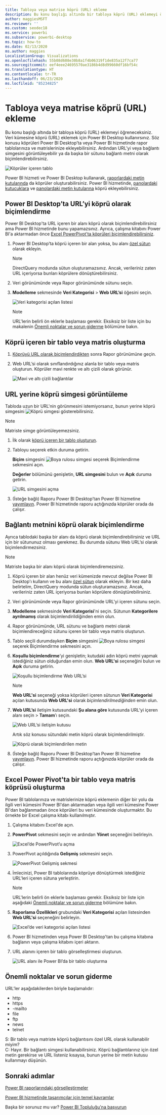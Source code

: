 ```yaml
---
title: Tabloya veya matrise köprü (URL) ekleme
description: Bu konu başlığı altında bir tabloya köprü (URL) eklemeyi öğreneceksiniz. Veri kümesine köprü (URL) eklemek için Power BI Desktop kullanırsınız. Daha sonra, Power BI Desktop veya Power BI hizmetinde bu köprüleri rapor tablolarınıza ve matrislerinize ekleyebilirsiniz.
author: maggiesMSFT
ms.reviewer: ''
ms.custom: seodec18
ms.service: powerbi
ms.subservice: powerbi-desktop
ms.topic: how-to
ms.date: 02/13/2020
ms.author: maggies
LocalizationGroup: Visualizations
ms.openlocfilehash: 55b08d608e30b8a1f4b06319f1de835a12f7ca77
ms.sourcegitcommit: eef4eee24695570ae3186b4d8d99660df16bf54c
ms.translationtype: HT
ms.contentlocale: tr-TR
ms.lasthandoff: 06/23/2020
ms.locfileid: "85234825"
---
```

# <a name="add-hyperlinks-urls-to-a-table-or-matrix"></a>Tabloya veya matrise köprü (URL) ekleme
Bu konu başlığı altında bir tabloya köprü (URL) eklemeyi öğreneceksiniz. Veri kümesine köprü (URL) eklemek için Power BI Desktop kullanırsınız. Söz konusu köprüleri Power BI Desktop’ta veya Power BI hizmetinde rapor tablolarınıza ve matrislerinize ekleyebilirsiniz. Ardından URL’yi veya bağlantı simgesini görüntüleyebilir ya da başka bir sütunu bağlantı metni olarak biçimlendirebilirsiniz.

![Köprüler içeren tablo](media/power-bi-hyperlinks-in-tables/power-bi-url-link-text.png)

Power BI hizmeti ve Power BI Desktop kullanarak, [raporlardaki metin kutularında](service-add-hyperlink-to-text-box.md) da köprüler oluşturabilirsiniz. Power BI hizmetinde, [panolardaki kutucuklara](service-dashboard-edit-tile.md) ve [panolardaki metin kutularına](service-dashboard-add-widget.md) köprü ekleyebilirsiniz. 


## <a name="format-a-url-as-a-hyperlink-in-power-bi-desktop"></a>Power BI Desktop’ta URL’yi köprü olarak biçimlendirme

Power BI Desktop'ta URL içeren bir alanı köprü olarak biçimlendirebilirsiniz ama Power BI hizmetinde bunu yapamazsınız. Ayrıca, çalışma kitabını Power BI'a aktarmadan önce [Excel PowerPivot'ta köprüleri biçimlendirebilirsiniz](#create-a-table-or-matrix-hyperlink-in-excel-power-pivot).

1. Power BI Desktop’ta köprü içeren bir alan yoksa, bu alanı [özel sütun](../transform-model/desktop-common-query-tasks.md) olarak ekleyin.

    > [!NOTE]
    > DirectQuery modunda sütun oluşturamazsınız.  Ancak, verileriniz zaten URL içeriyorsa bunları köprülere dönüştürebilirsiniz.

2. Veri görünümünde veya Rapor görünümünde sütunu seçin. 

3. **Modelleme** sekmesinde **Veri Kategorisi** > **Web URL’si** öğesini seçin.
   
    ![Veri kategorisi açılan listesi](media/power-bi-hyperlinks-in-tables/power-bi-format-web-url.png)

    > [!NOTE]
    > URL'lerin belirli ön eklerle başlaması gerekir. Eksiksiz bir liste için bu makalenin [Önemli noktalar ve sorun giderme](#considerations-and-troubleshooting) bölümüne bakın.

## <a name="create-a-table-or-matrix-with-a-hyperlink"></a>Köprü içeren bir tablo veya matris oluşturma

1. [Köprüyü URL olarak biçimlendirdikten](#format-a-url-as-a-hyperlink-in-power-bi-desktop) sonra Rapor görünümüne geçin.
2. Web URL’si olarak sınıflandırdığınız alanla bir tablo veya matris oluşturun. Köprüler mavi renkte ve altı çizili olarak görünür.

    ![Mavi ve altı çizili bağlantılar](media/power-bi-hyperlinks-in-tables/power-bi-url-blue-underline.png)


## <a name="display-a-hyperlink-icon-instead-of-a-url"></a>URL yerine köprü simgesi görüntüleme

Tabloda uzun bir URL'nin görünmesini istemiyorsanız, bunun yerine köprü simgesini ![Köprü simgesi](media/power-bi-hyperlinks-in-tables/power-bi-hyperlink-icon.png) gösterebilirsiniz. 

> [!NOTE]
> Matriste simge görüntüleyemezsiniz.
   
1. İlk olarak [köprü içeren bir tablo oluşturun](#create-a-table-or-matrix-with-a-hyperlink).

2. Tabloyu seçerek etkin duruma getirin.

    **Biçim** simgesini ![Boya rulosu simgesi](media/power-bi-hyperlinks-in-tables/power-bi-paintroller.png) seçerek Biçimlendirme sekmesini açın.

    **Değerler** bölümünü genişletin, **URL simgesini** bulun ve **Açık** duruma getirin.

    ![URL simgesini açma](media/power-bi-hyperlinks-in-tables/power-bi-url-icon-on.png)

1. (İsteğe bağlı) Raporu Power BI Desktop’tan Power BI hizmetine [yayımlayın](desktop-upload-desktop-files.md). Power BI hizmetinde raporu açtığınızda köprüler orada da çalışır.

## <a name="format-link-text-as-a-hyperlink"></a>Bağlantı metnini köprü olarak biçimlendirme

Ayrıca tablodaki başka bir alanı da köprü olarak biçimlendirebilirsiniz ve URL için bir sütununuz olması gerekmez. Bu durumda sütunu Web URL’si olarak biçimlendirmezsiniz.

> [!NOTE]
> Matriste başka bir alanı köprü olarak biçimlendiremezsiniz.

1. Köprü içeren bir alan henüz veri kümenizde mevcut değilse Power BI Desktop'ı kullanın ve bu alanı [özel sütun](../transform-model/desktop-common-query-tasks.md) olarak ekleyin. Bir kez daha belirtelim, DirectQuery modunda sütun oluşturamazsınız.  Ancak, verileriniz zaten URL içeriyorsa bunları köprülere dönüştürebilirsiniz.

2. Veri görünümünde veya Rapor görünümünde URL'yi içeren sütunu seçin. 

3. **Modelleme** sekmesinde **Veri Kategorisi**'ni seçin. Sütunun **Kategorilere ayrılmamış** olarak biçimlendirildiğinden emin olun.

2. Rapor görünümünde, URL sütunu ve bağlantı metni olarak biçimlendireceğiniz sütunu içeren bir tablo veya matris oluşturun.

3. Tablo seçili durumdayken **Biçim** simgesini ![Boya rulosu simgesi](media/power-bi-hyperlinks-in-tables/power-bi-paintroller.png) seçerek Biçimlendirme sekmesini açın.

4. **Koşullu biçimlendirme**’yi genişletin; kutudaki adın köprü metni yapmak istediğiniz sütun olduğundan emin olun. **Web URL'si** seçeneğini bulun ve **Açık** duruma getirin.

    ![Koşullu biçimlendirme Web URL’si](media/power-bi-hyperlinks-in-tables/power-bi-format-conditional-web-url.png)

    > [!NOTE]
    > **Web URL'si** seçeneği yoksa köprüleri içeren sütunun **Veri Kategorisi** açılan kutusunda **Web URL'si** olarak *biçimlendirilmediğinden* emin olun.

5. **Web URL’si** iletişim kutusundaki **Şu alana göre** kutusunda URL’yi içeren alanı seçin > **Tamam**’ı seçin.

    ![Web URL’si iletişim kutusu](media/power-bi-hyperlinks-in-tables/power-bi-format-web-url-dialog.png)

    Artık söz konusu sütundaki metin köprü olarak biçimlendirilmiştir.

    ![Köprü olarak biçimlendirilen metin](media/power-bi-hyperlinks-in-tables/power-bi-url-link-text.png)

1. (İsteğe bağlı) Raporu Power BI Desktop’tan Power BI hizmetine [yayımlayın](desktop-upload-desktop-files.md). Power BI hizmetinde raporu açtığınızda köprüler orada da çalışır.

## <a name="create-a-table-or-matrix-hyperlink-in-excel-power-pivot"></a>Excel Power Pivot'ta bir tablo veya matris köprüsü oluşturma

Power BI tablolarınıza ve matrislerinize köprü eklemenin diğer bir yolu da ilgili veri kümesini Power BI'dan aktarmadan veya ilgili veri kümesine Power BI'dan bağlanmadan önce köprüleri bu veri kümesinde oluşturmaktır. Bu örnekte bir Excel çalışma kitabı kullanılmıştır.

1. Çalışma kitabını Excel'de açın.
2. **PowerPivot** sekmesini seçin ve ardından **Yönet** seçeneğini belirleyin.
   
   ![Excel’de PowerPivot’u açma](media/power-bi-hyperlinks-in-tables/createhyperlinkinpowerpivot2.png)
1. PowerPivot açıldığında **Gelişmiş** sekmesini seçin.
   
   ![PowerPivot Gelişmiş sekmesi](media/power-bi-hyperlinks-in-tables/createhyperlinkinpowerpivot3.png)
4. İmlecinizi, Power BI tablolarında köprüye dönüştürmek istediğiniz URL'leri içeren sütuna yerleştirin.
   
   > [!NOTE]
   > URL'lerin belirli ön eklerle başlaması gerekir. Eksiksiz bir liste için aşağıdaki [Önemli noktalar ve sorun giderme](#considerations-and-troubleshooting) bölümüne bakın.
   > 
   
5. **Raporlama Özellikleri** grubundaki **Veri Kategorisi** açılan listesinden **Web URL'si** seçeneğini belirleyin. 
   
   ![Excel’de veri kategorisi açılan listesi](media/power-bi-hyperlinks-in-tables/createhyperlinksnew.png)

6. Power BI hizmetinden veya Power BI Desktop'tan bu çalışma kitabına bağlanın veya çalışma kitabını içeri aktarın.
7. URL alanını içeren bir tablo görselleştirmesi oluşturun.
   
   ![URL alanı ile Power BI’da bir tablo oluşturma](media/power-bi-hyperlinks-in-tables/hyperlinksintables.gif)

## <a name="considerations-and-troubleshooting"></a>Önemli noktalar ve sorun giderme

URL’ler aşağıdakilerden biriyle başlamalıdır:
- http
- https
- -mailto
- file
- ftp
- news
- telnet

S: Bir tablo veya matriste köprü bağlantısını özel URL olarak kullanabilir miyim?    
C: Hayır. Bir bağlantı simgesi kullanabilirsiniz. Köprü bağlantılarınız için özel metin gerekirse ve URL listeniz kısaysa, bunun yerine bir metin kutusu kullanmayı düşünün.


## <a name="next-steps"></a>Sonraki adımlar
[Power BI raporlarındaki görselleştirmeler](../visuals/power-bi-report-visualizations.md)

[Power BI hizmetinde tasarımcılar için temel kavramlar](../fundamentals/service-basic-concepts.md)

Başka bir sorunuz mu var? [Power BI Topluluğu'na başvurun](https://community.powerbi.com/)
